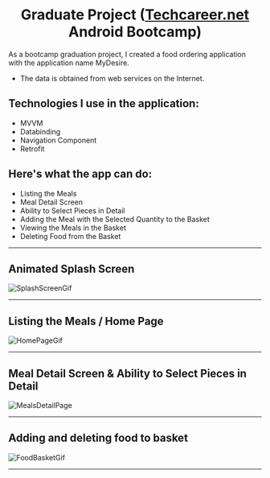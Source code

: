 <h1 align="center">Graduate Project (<a href = "techcareer.net">Techcareer.net</a> Android Bootcamp)</h1>

As a bootcamp graduation project, I created a food ordering application with the application name MyDesire.

* The data is obtained from web services on the Internet.

## Technologies I use in the application:

* MVVM
* Databinding
* Navigation Component
* Retrofit

## Here's what the app can do:

* Listing the Meals
* Meal Detail Screen
* Ability to Select Pieces in Detail
* Adding the Meal with the Selected Quantity to the Basket
* Viewing the Meals in the Basket
* Deleting Food from the Basket

***

## Animated Splash Screen

![SplashScreenGif](https://user-images.githubusercontent.com/49068197/138736661-7ad28d4c-aa57-4025-b438-c10fb555affc.gif)

***

## Listing the Meals / Home Page

![HomePageGif](https://user-images.githubusercontent.com/49068197/138736856-da7d49f4-08e5-4394-9e60-5272d389a16f.gif)

***

## Meal Detail Screen & Ability to Select Pieces in Detail

![MealsDetailPage](https://user-images.githubusercontent.com/49068197/138737166-f95ba649-220c-49cb-8ae0-48059f8ad910.gif)

***

## Adding and deleting food to basket

![FoodBasketGif](https://user-images.githubusercontent.com/49068197/138737332-cc5ce331-931a-43f6-a33c-514612c24128.gif)

***
